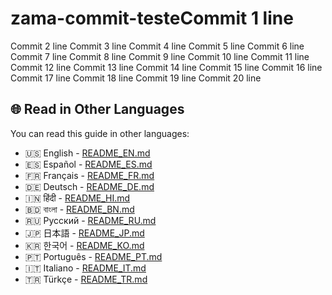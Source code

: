 # zama-commit-testeCommit 1 line
Commit 2 line
Commit 3 line
Commit 4 line
Commit 5 line
Commit 6 line
Commit 7 line
Commit 8 line
Commit 9 line
Commit 10 line
Commit 11 line
Commit 12 line
Commit 13 line
Commit 14 line
Commit 15 line
Commit 16 line
Commit 17 line
Commit 18 line
Commit 19 line
Commit 20 line

## 🌐 Read in Other Languages

You can read this guide in other languages:

- 🇺🇸 English - [README_EN.md](link-to-english-version)
- 🇪🇸 Español - [README_ES.md](link-to-spanish-version)
- 🇫🇷 Français - [README_FR.md](link-to-french-version)
- 🇩🇪 Deutsch - [README_DE.md](link-to-german-version)
- 🇮🇳 हिंदी - [README_HI.md](link-to-hindi-version)
- 🇧🇩 বাংলা - [README_BN.md](link-to-bengali-version)
- 🇷🇺 Русский - [README_RU.md](link-to-russian-version)
- 🇯🇵 日本語 - [README_JP.md](link-to-japanese-version)
- 🇰🇷 한국어 - [README_KO.md](link-to-korean-version)
- 🇵🇹 Português - [README_PT.md](link-to-portuguese-version)
- 🇮🇹 Italiano - [README_IT.md](link-to-italian-version)
- 🇹🇷 Türkçe - [README_TR.md](link-to-turkish-version)
